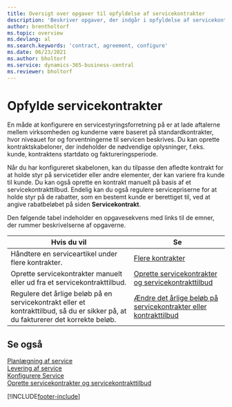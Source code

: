 ```yaml
---
title: Oversigt over opgaver til opfyldelse af servicekontrakter
description: 'Beskriver opgaver, der indgår i opfyldelse af servicekontrakter med kunder, f. eks. oprette kontraktlige aftaler med brugerdefinerbare skabeloner og meget mere.'
author: brentholtorf
ms.topic: overview
ms.devlang: al
ms.search.keywords: 'contract, agreement, configure'
ms.date: 06/23/2021
ms.author: bholtorf
ms.service: dynamics-365-business-central
ms.reviewer: bholtorf
---
```

# Opfylde servicekontrakter 
En måde at konfigurere en servicestyringsforretning på er at lade aftalerne mellem virksomheden og kunderne være baseret på standardkontrakter, hvor niveauet for og forventningerne til servicen beskrives. Du kan oprette kontraktskabeloner, der indeholder de nødvendige oplysninger, f.eks. kunde, kontraktens startdato og faktureringsperiode.  
  
Når du har konfigureret skabelonen, kan du tilpasse den afledte kontrakt for at holde styr på servicetider eller andre elementer, der kan variere fra kunde til kunde. Du kan også oprette en kontrakt manuelt på basis af et servicekontrakttilbud. Endelig kan du også regulere servicepriserne for at holde styr på de rabatter, som en bestemt kunde er berettiget til, ved at angive rabatbeløbet på siden **Servicekontrakt**.  

Den følgende tabel indeholder en opgavesekvens med links til de emner, der rummer beskrivelserne af opgaverne.   
  
|**Hvis du vil**|**Se**|  
|------------|-------------|  
|Håndtere en serviceartikel under flere kontrakter. | [Flere kontrakter](service-multiple-contracts.md)|  
|Oprette servicekontrakter manuelt eller ud fra et servicekontrakttilbud.| [Oprette servicekontrakter og servicekontrakttilbud](service-how-to-create-service-contracts-and-service-contract-quotes.md)|
|Regulere det årlige beløb på en servicekontrakt eller et kontrakttilbud, så du er sikker på, at du fakturerer det korrekte beløb.|[Ændre det årlige beløb på servicekontrakter eller kontrakttilbud](service-how-to-change-the-annual-amount-on-service-contracts-or-contract-quotes.md)|

## Se også
[Planlægning af service](service-plan-service.md)  
[Levering af service](service-deliver-service.md)  
[Konfigurere Service](service-setup-service.md)  
[Oprette servicekontrakter og servicekontrakttilbud](service-how-to-create-service-contracts-and-service-contract-quotes.md)  


[!INCLUDE[footer-include](includes/footer-banner.md)]